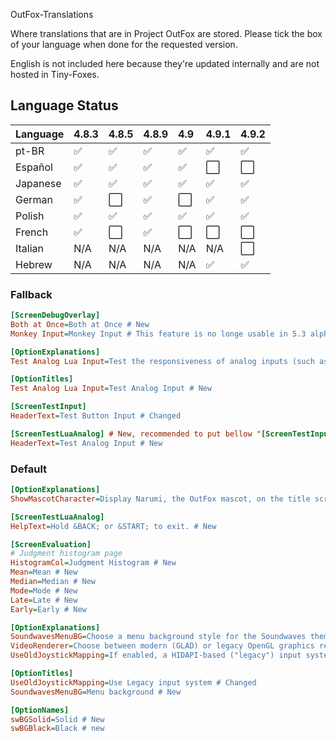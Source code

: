 OutFox-Translations

Where translations that are in Project OutFox are stored. Please tick the box of your language when done for the requested version.

English is not included here because they're updated internally and are not hosted in Tiny-Foxes.
## Language Status

Language | 4.8.3 | 4.8.5 | 4.8.9 | 4.9 | 4.9.1 | 4.9.2 
:------------ | :------------- | :------------- | :------------- | :------------- | :------------- | :-------------
pt-BR | ✅ | ✅ | ✅ | ✅| ✅| ✅
Español | ✅ | ✅ | ✅ | ✅| ⬜️| ⬜️
Japanese | ✅ | ✅ | ✅ | ✅| ✅| ✅
German | ✅ | ⬜️ | ✅ | ⬜️| ✅| ✅
Polish | ✅ | ✅ | ✅ | ✅| ✅| ✅
French | ✅ | ⬜️ | ✅ | ⬜️| ⬜️| ⬜️
Italian | N/A | N/A | N/A | N/A | N/A | ⬜️
Hebrew | N/A | N/A | N/A | N/A | ✅ | ✅


<!--- This is a comment that won't appear in the read me, here are the emojis that you can add to tell if your language is done or not. Done: ✅Not Done: ⬜️Non applicable: N/A--->

### Fallback

```Ini
[ScreenDebugOverlay]
Both at Once=Both at Once # New
Monkey Input=Monkey Input # This feature is no longe usable in 5.3 alpha 4.9.2 (?) but we should not remove for compatibility in case anything tries to get that key

[OptionExplanations]
Test Analog Lua Input=Test the responsiveness of analog inputs (such as analog sticks, triggers, and MIDI inputs). # New

[OptionTitles]
Test Analog Lua Input=Test Analog Input # New

[ScreenTestInput]
HeaderText=Test Button Input # Changed

[ScreenTestLuaAnalog] # New, recommended to put bellow "[ScreenTestInput]"
HeaderText=Test Analog Input # New
```

### Default

```Ini
[OptionExplanations]
ShowMascotCharacter=Display Narumi, the OutFox mascot, on the title screen. # Changed

[ScreenTestLuaAnalog]
HelpText=Hold &BACK; or &START; to exit. # New

[ScreenEvaluation]
# Judgment histogram page
HistogramCol=Judgment Histogram # New
Mean=Mean # New
Median=Median # New
Mode=Mode # New
Late=Late # New
Early=Early # New

[OptionExplanations]
SoundwavesMenuBG=Choose a menu background style for the Soundwaves theme. # New
VideoRenderer=Choose between modern (GLAD) or legacy OpenGL graphics rendering engines.\nRequires a restart in order to take effect. # Changed
UseOldJoystickMapping=If enabled, a HIDAPI-based ("legacy") input system modeled upon SM 5.0.x is used instead of XInput.\nRequires a restart in order to take effect. # Changed

[OptionTitles]
UseOldJoystickMapping=Use Legacy input system # Changed
SoundwavesMenuBG=Menu background # New

[OptionNames]
swBGSolid=Solid # New
swBGBlack=Black # new
```
